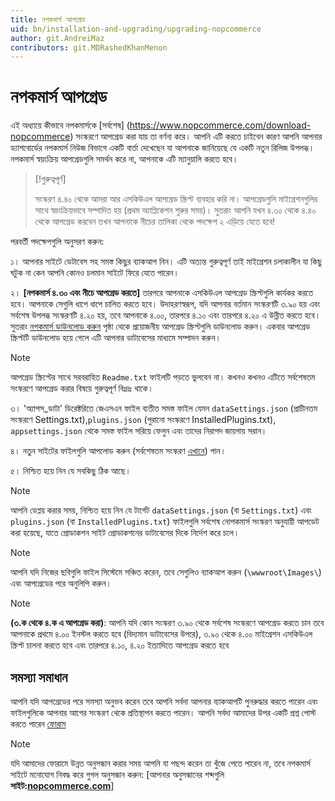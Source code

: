 ```yaml
---
title: নপকমার্স আপগ্রেড
uid: bn/installation-and-upgrading/upgrading-nopcommerce
author: git.AndreiMaz
contributors: git.MDRashedKhanMenon
---
```


# নপকমার্স আপগ্রেড

এই অধ্যায়ে কীভাবে নপকমার্সকে [সর্বশেষ] (https://www.nopcommerce.com/download-nopcommerce) সংস্করণে আপগ্রেড করা যায় তা বর্ণনা করে। আপনি এটি করতে চাইবেন কারণ আপনি আপনার ড্যাশবোর্ডের নপকমার্স নিউজ বিভাগে একটি বার্তা দেখেছেন যা আপনাকে জানিয়েছে যে একটি নতুন রিলিজ উপলব্ধ। নপকমার্স স্বয়ংক্রিয় আপগ্রেডগুলি সমর্থন করে না, আপনাকে এটি ম্যানুয়ালি করতে হবে।

> [!গুরুত্বপূর্ণ]
>
> সংস্করণ ৪.৪০ থেকে আমরা আর এসকিউএল আপগ্রেড স্ক্রিপ্ট ব্যবহার করি না। আপগ্রেডগুলি মাইগ্রেশনগুলির সাথে স্বয়ংক্রিয়ভাবে সম্পাদিত হয় (প্রথম অ্যাপ্লিকেশন শুরুর সময়)। সুতরাং আপনি যখন ৪.৩০ থেকে ৪.৪০ থেকে আপগ্রেড করবেন তখন আপনাকে নীচের তালিকা থেকে পদক্ষেপ ২ এড়িয়ে যেতে হবে!

পরবর্তী পদক্ষেপগুলি অনুসরণ করুন:

১। আপনার সাইটে ডেটাবেস সহ সমস্ত কিছুর ব্যাকআপ নিন। এটি অত্যন্ত গুরুত্বপূর্ণ তাই মাইগ্রেশন চলাকালীন যা কিছু ঘটুক না কেন আপনি কোনও চলমান সাইটে ফিরে যেতে পারেন।

২। **[নপকমার্স ৪.৩০ এবং নীচে আপগ্রেড করতে]** তারপরে আপনাকে এসকিউএল আপগ্রেড স্ক্রিপ্টগুলি কার্যকর করতে হবে। আপনাকে সেগুলি ধাপে ধাপে চালিত করতে হবে। উদাহরণস্বরূপ, যদি আপনার বর্তমান সংস্করণটি ৩.৯০ হয় এবং সর্বশেষ উপলব্ধ সংস্করণটি ৪.২০ হয়, তবে আপনাকে ৪.০০, তারপরে ৪.১০ এবং তারপরে ৪.২০ এ উন্নীত করতে হবে। সুতরাং [নপকমার্স ডাউনলোড করুন](https://www.nopcommerce.com/download-nopcommerce) পৃষ্ঠা থেকে প্রয়োজনীয় আপগ্রেড স্ক্রিপ্টগুলি ডাউনলোড করুন। একবার আপগ্রেড স্ক্রিপ্টটি ডাউনলোড হয়ে গেলে এটি আপনার ডাটাবেসের মাধ্যমে সম্পাদন করুন।

  > [!NOTE]
  >
  > আপগ্রেড স্ক্রিপ্টের সাথে সরবরাহিত `Readme.txt` ফাইলটি পড়তে ভুলবেন না। কখনও কখনও এটিতে সর্বশেষতম সংস্করণে আপগ্রেড করার বিষয়ে গুরুত্বপূর্ণ বিঃদ্রঃ থাকে।

৩। 'অ্যাপস_ডাটা' ডিরেক্টরিতে জেএসএন ফাইল ব্যতীত সমস্ত ফাইল যেমন `dataSettings.json` (প্রাচীনতম সংস্করণে Settings.txt),`plugins.json` (পুরানো সংস্করণে InstalledPlugins.txt), `appsettings.json` থেকে সমস্ত ফাইল সরিয়ে ফেলুন এবং তাদের নিরাপদ জায়গায় সরান।

৪। নতুন সাইটের ফাইলগুলি আপলোড করুন (সর্বশেষতম সংস্করণ [এখানে](https://www.nopcommerce.com/download-nopcommerce)) পান।

৫। নিশ্চিত হয়ে নিন যে সবকিছু ঠিক আছে।

> [!NOTE]
>
> আপনি ডেপ্লয় করার সময়, নিশ্চিত হয়ে নিন যে টার্গেট `dataSettings.json` (বা `Settings.txt`) এবং `plugins.json` (বা `InstalledPlugins.txt`) ফাইলগুলি সর্বশেষ নোপকমার্স সংস্করণ অনুযায়ী আপডেট করা হয়েছে, যাতে প্রোডাকশন সাইট প্রোডাকশনের ডাটাবেসের দিকে নির্দেশ করে চলে।

> [!NOTE]
> আপনি যদি নিজের ছবিগুলি ফাইল সিস্টেমে সঞ্চিত করেন, তবে সেগুলিও ব্যাকআপ করুন (`\wwwroot\Images\`) এবং আপগ্রেডের পরে অনুলিপি করুন।

> [!NOTE]
> **(৩.ক থেকে ৪.ক এ আপগ্রেড করা)**: আপনি যদি কোন সংস্করণ 	৩.৯০ থেকে সর্বশেষ সংস্করণে আপগ্রেড করতে চান তবে আপনাকে প্রথমে ৪.০০ ইনস্টল করতে হবে (বিদ্যমান ডাটাবেসের উপরে), ৩.৯০ থেকে ৪.০০ মাইগ্রেশন এসকিউএল স্ক্রিপ্ট চালনা করতে হবে এবং তারপরে ৪.১০, ৪.২০ ইত্যাদিতে আপগ্রেড করতে হবে

## সমস্যা সমাধান

আপনি যদি আপগ্রেডের পরে সমস্যা অনুভব করেন তবে আপনি সর্বদা আপনার ব্যাকআপটি পুনরুদ্ধার করতে পারেন এবং ফাইলগুলিকে আপনার আগের সংস্করণ থেকে প্রতিস্থাপন করতে পারেন। আপনি সর্বদা আমাদের উপর একটি প্রশ্ন পোস্ট করতে পারেন [ফোরাম](https://www.nopcommerce.com/boards/)

> [!NOTE]
>
> যদি আমাদের ফোরামে উন্নত অনুসন্ধান করার সময় আপনি যা পছন্দ করেন তা খুঁজে পেতে পারেন না, তবে নপকমার্স সাইটে মনোযোগ নিবদ্ধ করে গুগল অনুসন্ধান করুন: [আপনার অনুসন্ধানের শব্দগুলি **সাইট:[nopcommerce.com](https://www.nopcommerce.com/ "nopcommerce.com")**]
